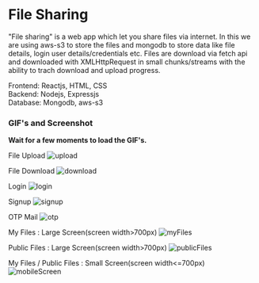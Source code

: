 # File Sharing    
    
"File sharing" is a web app which let you share files via internet. In this we are using aws-s3 to store the files and mongodb to store data like file details, login user details/credentials etc. Files are download via fetch api and downloaded with XMLHttpRequest in small chunks/streams with the ability to trach download and upload progress.
       
Frontend: Reactjs, HTML, CSS    
Backend: Nodejs, Expressjs    
Database: Mongodb, aws-s3   

### GIF's and Screenshot    
**Wait for a few moments to load the GIF's.**

File Upload
![upload](https://github.com/Dy-123/File_Sharing/assets/54953527/51f740f1-4613-4a21-9845-95a14b27b0b1)

File Download
![download](https://github.com/Dy-123/File_Sharing/assets/54953527/fb85ab06-884d-4a9b-aabf-2bd3ab296e05)

Login
![login](https://github.com/Dy-123/File_Sharing/assets/54953527/036f162a-6dcf-469e-ae87-a9ba308e8b84)

Signup
![signup](https://github.com/Dy-123/File_Sharing/assets/54953527/57f4be29-a870-4a50-98cd-d5609525197b)

OTP Mail
![otp](https://github.com/Dy-123/File_Sharing/assets/54953527/496cfdf2-f093-4fff-aef2-6aba5226de79)

My Files : Large Screen(screen width>700px)
![myFiles](https://github.com/Dy-123/File_Sharing/assets/54953527/bb4a82d0-a9a3-4cea-b391-7b2a9a2e3401)

Public Files : Large Screen(screen width>700px)
![publicFiles](https://github.com/Dy-123/File_Sharing/assets/54953527/6280c2e1-ddca-4fa1-8f8a-9fb2b670ff7a)

My Files / Public Files : Small Screen(screen width<=700px)       
![mobileScreen](https://github.com/Dy-123/File_Sharing/assets/54953527/31803778-558d-476c-bf0a-f971e4b943c7)
